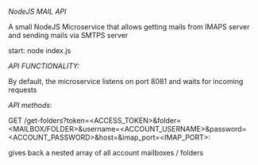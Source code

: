 *NodeJS MAIL API*

A small NodeJS Microservice that allows getting mails from IMAPS server and sending mails via SMTPS server

start: node index.js <ACCESS TOKEN>
  
*API FUNCTIONALITY:*
  
By default, the microservice listens on port 8081 and waits for incoming requests
  
*API methods*:
 
GET /get-folders?token=<ACCESS_TOKEN>&folder=<MAILBOX/FOLDER>&username=<ACCOUNT_USERNAME>&password=<ACCOUNT_PASSWORD>&host=<HOST>&imap_port=<IMAP_PORT>:

gives back a nested array of all account mailboxes / folders
